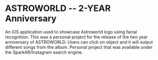 # ASTROWORLD -- 2-YEAR Anniversary
An iOS application used to showcase Astroworld logo using facial recognition. This was a personal project for the release of the two year anniversary of ASTROWORLD. Users can click on object and it will output different songs from the album. Personal project that was available under the SparkAR/Instagram search engine.

